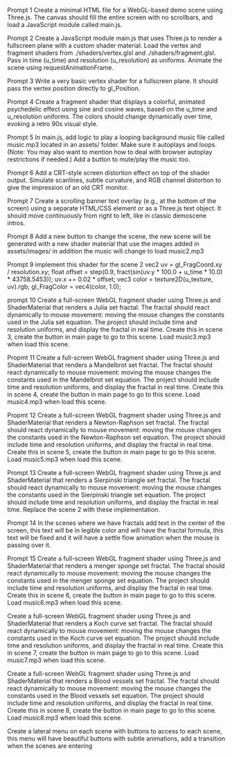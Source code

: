Prompt 1
Create a minimal HTML file for a WebGL-based demo scene using Three.js. The canvas should fill the entire screen with no scrollbars, and load a JavaScript module called main.js.

Prompt 2
Create a JavaScript module main.js that uses Three.js to render a fullscreen plane with a custom shader material. Load the vertex and fragment shaders from ./shaders/vertex.glsl and ./shaders/fragment.glsl. Pass in time (u_time) and resolution (u_resolution) as uniforms. Animate the scene using requestAnimationFrame.

Prompt 3
Write a very basic vertex shader for a fullscreen plane. It should pass the vertex position directly to gl_Position.

Prompt 4
Create a fragment shader that displays a colorful, animated psychedelic effect using sine and cosine waves, based on the u_time and u_resolution uniforms. The colors should change dynamically over time, evoking a retro 90s visual style.

Prompt 5
In main.js, add logic to play a looping background music file called music.mp3 located in an assets/ folder. Make sure it autoplays and loops.
(Note: You may also want to mention how to deal with browser autoplay restrictions if needed.) Add a button to mute/play the music too. 

Prompt 6
Add a CRT-style screen distortion effect on top of the shader output. Simulate scanlines, subtle curvature, and RGB channel distortion to give the impression of an old CRT monitor.

Prompt 7 
Create a scrolling banner text overlay (e.g., at the bottom of the screen) using a separate HTML/CSS element or as a Three.js text object. It should move continuously from right to left, like in classic demoscene intros.

Prompt 8
Add a new button to change the scene, the new scene will be generated with a new shader material that use the images added in assets/images/ in addition the music will change to load music2.mp3

Prompt 9
implement this shader for the scene 2
vec2 uv = gl_FragCoord.xy / resolution.xy;
float offset = step(0.9, fract(sin(uv.y * 100.0 + u_time * 10.0) * 43758.5453));
uv.x += 0.02 * offset;
vec3 color = texture2D(u_texture, uv).rgb;
gl_FragColor = vec4(color, 1.0);

prompt 10
Create a full-screen WebGL fragment shader using Three.js and ShaderMaterial that renders a Julia set fractal. The fractal should react dynamically to mouse movement: moving the mouse changes the constants used in the Julia set equation. The project should include time and resolution uniforms, and display the fractal in real time. Create this in scene 3, create the button in main page to go to this scene. Load music3.mp3 when load this scene.

Propmt 11
Create a full-screen WebGL fragment shader using Three.js and ShaderMaterial that renders a Mandelbrot set fractal. The fractal should react dynamically to mouse movement: moving the mouse changes the constants used in the Mandelbrot set equation. The project should include time and resolution uniforms, and display the fractal in real time. Create this in scene 4, create the button in main page to go to this scene. Load music4.mp3 when load this scene.

Propmt 12
Create a full-screen WebGL fragment shader using Three.js and ShaderMaterial that renders a Newton-Raphson set fractal. The fractal should react dynamically to mouse movement: moving the mouse changes the constants used in the Newton-Raphson set equation. The project should include time and resolution uniforms, and display the fractal in real time. Create this in scene 5, create the button in main page to go to this scene. Load music5.mp3 when load this scene.


Prompt 13
Create a full-screen WebGL fragment shader using Three.js and ShaderMaterial that renders a Sierpinski triangle set fractal. The fractal should react dynamically to mouse movement: moving the mouse changes the constants used in the Sierpinski triangle set equation. The project should include time and resolution uniforms, and display the fractal in real time. Replace the scene 2 with these implementation.


Prompt 14
In the scenes where we have fractals add text in the center of the screen, this text will be in legible color and will have the fractal formula, this text will be fixed and it will have a settle flow animation when the mouse is passing over it. 

Prompt 15
Create a full-screen WebGL fragment shader using Three.js and ShaderMaterial that renders a menger sponge set fractal. The fractal should react dynamically to mouse movement: moving the mouse changes the constants used in the menger sponge set equation. The project should include time and resolution uniforms, and display the fractal in real time. Create this in scene 6, create the button in main page to go to this scene. Load music6.mp3 when load this scene.

Create a full-screen WebGL fragment shader using Three.js and ShaderMaterial that renders a Koch curve set fractal. The fractal should react dynamically to mouse movement: moving the mouse changes the constants used in the Koch curve set equation. The project should include time and resolution uniforms, and display the fractal in real time. Create this in scene 7, create the button in main page to go to this scene. Load music7.mp3 when load this scene.

Create a full-screen WebGL fragment shader using Three.js and ShaderMaterial that renders a Blood vessels set fractal. The fractal should react dynamically to mouse movement: moving the mouse changes the constants used in the Blood vessels set equation. The project should include time and resolution uniforms, and display the fractal in real time. Create this in scene 8, create the button in main page to go to this scene. Load music8.mp3 when load this scene.

Create a lateral menu on each scene with buttons to access to each scene, this menu will have beautiful buttons with subtle animations, add a transition when the scenes are entering